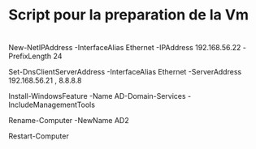 #
# Script pour la preparation de la Vm
#
New-NetIPAddress -InterfaceAlias Ethernet -IPAddress 192.168.56.22 -PrefixLength 24

Set-DnsClientServerAddress -InterfaceAlias Ethernet -ServerAddress 192.168.56.21 , 8.8.8.8

Install-WindowsFeature -Name AD-Domain-Services -IncludeManagementTools

Rename-Computer -NewName AD2

Restart-Computer

